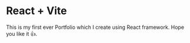# React + Vite

This is my first ever Portfolio which I create using React framework.
Hope you like it 👍.
